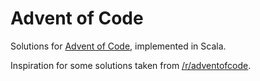# Advent of Code 

Solutions for [Advent of Code](https://adventofcode.com), implemented in Scala.

Inspiration for some solutions taken from [/r/adventofcode](https://reddit.com/r/adventofcode).
